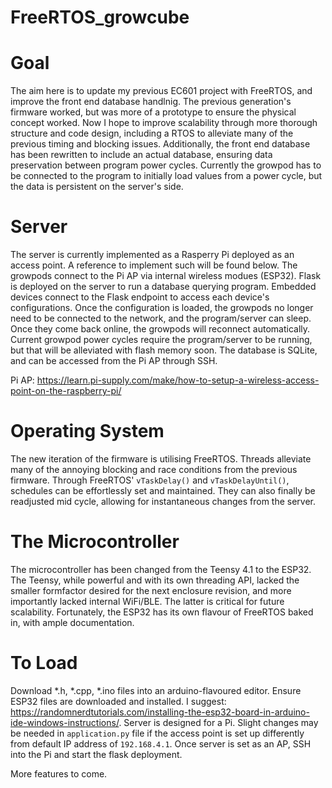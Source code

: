 # FreeRTOS_growcube
 
# Goal
The aim here is to update my previous EC601 project with FreeRTOS, and improve the front end database handlnig. The previous generation's firmware worked, but was more of a prototype to ensure the physical concept worked. Now I hope to improve scalability through more thorough structure and code design, including a RTOS to alleviate many of the previous timing and blocking issues. 
Additionally, the front end database has been rewritten to include an actual database, ensuring data preservation between program power cycles. Currently the growpod has to be connected to the program to initially load values from a power cycle, but the data is persistent on the server's side. 

# Server
The server is currently implemented as a Rasperry Pi deployed as an access point. A reference to implement such will be found below. The growpods connect to the Pi AP via internal wireless modues (ESP32). Flask is deployed on the server to run a database querying program. Embedded devices connect to the Flask endpoint to access each device's configurations. Once the configuration is loaded, the growpods no longer need to be connected to the network, and the program/server can sleep. Once they come back online, the growpods will reconnect automatically. Current growpod power cycles require the program/server to be running, but that will be alleviated with flash memory soon. The database is SQLite, and can be accessed from the Pi AP through SSH. 

Pi AP: https://learn.pi-supply.com/make/how-to-setup-a-wireless-access-point-on-the-raspberry-pi/

# Operating System
The new iteration of the firmware is utilising FreeRTOS. Threads alleviate many of the annoying blocking and race conditions from the previous firmware. Through FreeRTOS' `vTaskDelay()` and `vTaskDelayUntil()`, schedules can be effortlessly set and maintained. They can also finally be readjusted mid cycle, allowing for instantaneous changes from the server. 

# The Microcontroller
The microcontroller has been changed from the Teensy 4.1 to the ESP32. The Teensy, while powerful and with its own threading API, lacked the smaller formfactor desired for the next enclosure revision, and more importantly lacked internal WiFi/BLE. The latter is critical for future scalability. Fortunately, the ESP32 has its own flavour of FreeRTOS baked in, with ample documentation. 

# To Load
Download \*.h, \*.cpp, \*.ino files into an arduino-flavoured editor. Ensure ESP32 files are downloaded and installed. I suggest: https://randomnerdtutorials.com/installing-the-esp32-board-in-arduino-ide-windows-instructions/. 
Server is designed for a Pi. Slight changes may be needed in `application.py` file if the access point is set up differently from default IP address of `192.168.4.1`. Once server is set as an AP, SSH into the Pi and start the flask deployment. 

More features to come. 
